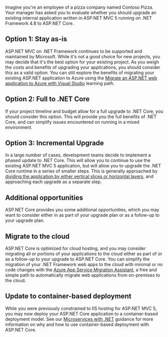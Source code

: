 Imagine you're an employee of a pizza company named Contoso Pizza. Your manager has asked you to evaluate whether you should upgrade an existing internal application written in ASP.NET MVC 5 running on .NET Framework 4.8 to ASP.NET Core.

## Option 1: Stay as-is

ASP.NET MVC on .NET Framework continues to be supported and maintained by Microsoft. While it's not a good choice for new projects, you may decide that it's the best option for your existing project. As you weigh the costs and benefits of upgrading your applications, you should consider this as a valid option. You can still explore the benefits of migrating your existing ASP.NET application to Azure using the [Migrate an ASP.NET web application to Azure with Visual Studio](/learn/paths/migrate-aspnet-web-application/) learning path.

## Option 2: Full to .NET Core

If your project timeline and budget allow for a full upgrade to .NET Core, you should consider this option. This will provide you the full benefits of .NET Core, and can simplify issues encountered on running in a mixed environment.

## Option 3: Incremental Upgrade

In a large number of cases, development teams decide to implement a phased update to .NET Core. This will allow you to continue to use the existing ASP.NET MVC 5 application, but will allow you to upgrade the .NET Core runtime in a series of smaller steps. This is generally approached by [dividing the application by either vertical slices or horizontal layers](/dotnet/architecture/porting-existing-aspnet-apps/incremental-migration-strategies), and approaching each upgrade as a separate step.

## Additional opportunities

ASP.NET Core provides you some additional opportunities, which you may want to consider either in as part of your upgrade plan or as a follow-up to your upgrade plan.

## Migrate to the cloud

ASP.NET Core is optimized for cloud hosting, and you may consider migrating all or portions of your applications to the cloud either as part of or as a follow-up to your upgrade to ASP.NET Core. You can simplify the migration of your .NET Framework web apps to the cloud with minimal or no code changes with the [Azure App Service Migration Assistant](https://azure.microsoft.com/services/app-service/migration-assistant/), a free and simple path to automatically migrate web applications from on-premises to the cloud.

## Update to container-based deployment

While you were previously constrained to IIS hosting for ASP.NET MVC 5, you may now deploy your ASP.NET Core application to a container-based deployment model. See our [Microservices with .NET](https://dotnet.microsoft.com/apps/aspnet/microservices) guidance for more information on why and how to use container-based deployment with ASP.NET Core.